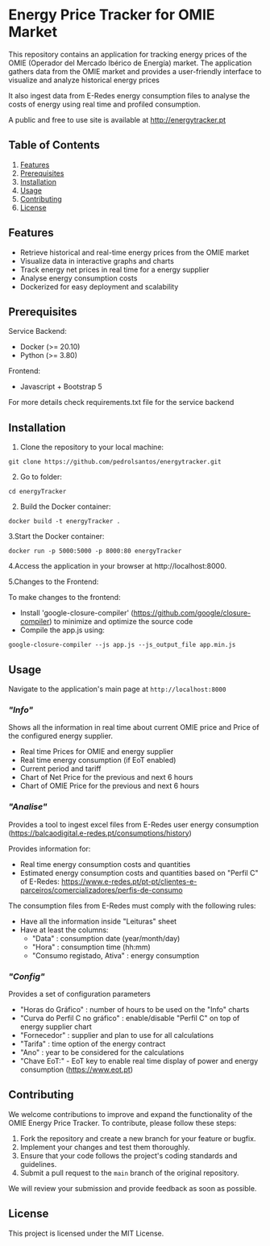 # Energy Price Tracker for OMIE Market

This repository contains an application for tracking energy prices of the OMIE (Operador del Mercado Ibérico de Energía) market. The application gathers data from the OMIE market and provides a user-friendly interface to visualize and analyze historical energy prices

It also ingest data from E-Redes energy consumption files to analyse the costs of energy using real time and profiled consumption.

A public and free to use site is available at http://energytracker.pt

## Table of Contents

1. [Features](#features)
2. [Prerequisites](#prerequisites)
3. [Installation](#installation)
4. [Usage](#usage)
5. [Contributing](#contributing)
6. [License](#license)

## Features

- Retrieve historical and real-time energy prices from the OMIE market
- Visualize data in interactive graphs and charts
- Track energy net prices in real time for a energy supplier
- Analyse energy consumption costs
- Dockerized for easy deployment and scalability

## Prerequisites

Service Backend:
- Docker (>= 20.10)
- Python (>= 3.80)

Frontend:
- Javascript + Bootstrap 5

For more details check requirements.txt file for the service backend

## Installation

1. Clone the repository to your local machine:

```
git clone https://github.com/pedrolsantos/energytracker.git
```

2. Go to folder:
```
cd energyTracker
```

2. Build the Docker container:
```
docker build -t energyTracker .
````

3.Start the Docker container:
```
docker run -p 5000:5000 -p 8000:80 energyTracker
```

4.Access the application in your browser at http://localhost:8000.

5.Changes to the Frontend:

To make changes to the frontend:

- Install 'google-closure-compiler' (https://github.com/google/closure-compiler) to minimize and optimize the source code
- Compile the app.js using:
```
google-closure-compiler --js app.js --js_output_file app.min.js
```

## Usage

Navigate to the application's main page at `http://localhost:8000`

### *"Info"*
Shows all the information in real time about current OMIE price and Price of the configured energy supplier.
- Real time Prices for OMIE and energy supplier
- Real time energy consumption (if EoT enabled)
- Current period and tariff
- Chart of Net Price for the previous and next 6 hours
- Chart of OMIE Price for the previous and next 6 hours

### *"Analise"*
Provides a tool to ingest excel files from E-Redes user energy consumption (https://balcaodigital.e-redes.pt/consumptions/history) 

Provides information for:
- Real time energy consumption costs and quantities
- Estimated energy consumption costs and quantities based on "Perfil C" of E-Redes: https://www.e-redes.pt/pt-pt/clientes-e-parceiros/comercializadores/perfis-de-consumo

The consumption files from E-Redes must comply with the following rules:
- Have all the information inside "Leituras" sheet
- Have at least the columns:
    - "Data" : consumption date (year/month/day)
    - "Hora" : consumption time (hh:mm)
    - "Consumo registado, Ativa" : energy consumption

### *"Config"*
Provides a set of configuration parameters
- "Horas do Gráfico" : number of hours to be used on the "Info" charts
- "Curva do Perfil C no gráfico" : enable/disable "Perfil C" on top of energy supplier chart
- "Fornecedor" : supplier and plan to use for all calculations
- "Tarifa" : time option of the energy contract
- "Ano" : year to be considered for the calculations
- "Chave EoT:" - EoT key to enable real time display of power and energy consumption (https://www.eot.pt)



## Contributing

We welcome contributions to improve and expand the functionality of the OMIE Energy Price Tracker. To contribute, please follow these steps:

1. Fork the repository and create a new branch for your feature or bugfix.
2. Implement your changes and test them thoroughly.
3. Ensure that your code follows the project's coding standards and guidelines.
4. Submit a pull request to the `main` branch of the original repository.

We will review your submission and provide feedback as soon as possible.

## License

This project is licensed under the MIT License. 

